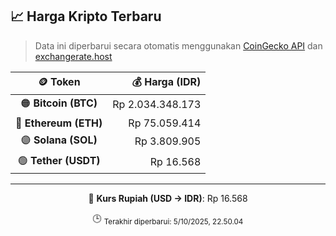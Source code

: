 

<!-- HARGA_KRIPTO -->
## 📈 Harga Kripto Terbaru

> Data ini diperbarui secara otomatis menggunakan [CoinGecko API](https://www.coingecko.com/) dan [exchangerate.host](https://exchangerate.host/)

<div align="center">

| 🪙 Token | 💰 Harga (IDR) |
|:------:|---------------:|
| 🟠 **Bitcoin (BTC)**   | Rp 2.034.348.173 |
| 🔵 **Ethereum (ETH)**  | Rp 75.059.414 |
| 🟣 **Solana (SOL)**    | Rp 3.809.905 |
| 🟢 **Tether (USDT)**   | Rp 16.568 |

---

💱 **Kurs Rupiah (USD → IDR)**: Rp 16.568

🕒 <sub>Terakhir diperbarui: 5/10/2025, 22.50.04</sub>

</div>
<!-- /HARGA_KRIPTO -->